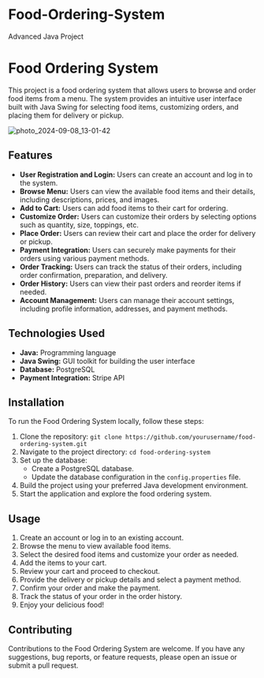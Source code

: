 # Food-Ordering-System
Advanced Java Project

# Food Ordering System

This project is a food ordering system that allows users to browse and order food items from a menu. The system provides an intuitive user interface built with Java Swing for selecting food items, customizing orders, and placing them for delivery or pickup.

![photo_2024-09-08_13-01-42](https://github.com/user-attachments/assets/710549a0-b036-44af-817e-7bd7043719ac)


## Features

- **User Registration and Login:** Users can create an account and log in to the system.
- **Browse Menu:** Users can view the available food items and their details, including descriptions, prices, and images.
- **Add to Cart:** Users can add food items to their cart for ordering.
- **Customize Order:** Users can customize their orders by selecting options such as quantity, size, toppings, etc.
- **Place Order:** Users can review their cart and place the order for delivery or pickup.
- **Payment Integration:** Users can securely make payments for their orders using various payment methods.
- **Order Tracking:** Users can track the status of their orders, including order confirmation, preparation, and delivery.
- **Order History:** Users can view their past orders and reorder items if needed.
- **Account Management:** Users can manage their account settings, including profile information, addresses, and payment methods.

## Technologies Used

- **Java:** Programming language
- **Java Swing:** GUI toolkit for building the user interface
- **Database:** PostgreSQL
- **Payment Integration:** Stripe API

## Installation

To run the Food Ordering System locally, follow these steps:

1. Clone the repository: `git clone https://github.com/yourusername/food-ordering-system.git`
2. Navigate to the project directory: `cd food-ordering-system`
3. Set up the database:
   - Create a PostgreSQL database.
   - Update the database configuration in the `config.properties` file.
4. Build the project using your preferred Java development environment.
5. Start the application and explore the food ordering system.

## Usage

1. Create an account or log in to an existing account.
2. Browse the menu to view available food items.
3. Select the desired food items and customize your order as needed.
4. Add the items to your cart.
5. Review your cart and proceed to checkout.
6. Provide the delivery or pickup details and select a payment method.
7. Confirm your order and make the payment.
8. Track the status of your order in the order history.
9. Enjoy your delicious food!

## Contributing

Contributions to the Food Ordering System are welcome. If you have any suggestions, bug reports, or feature requests, please open an issue or submit a pull request.



